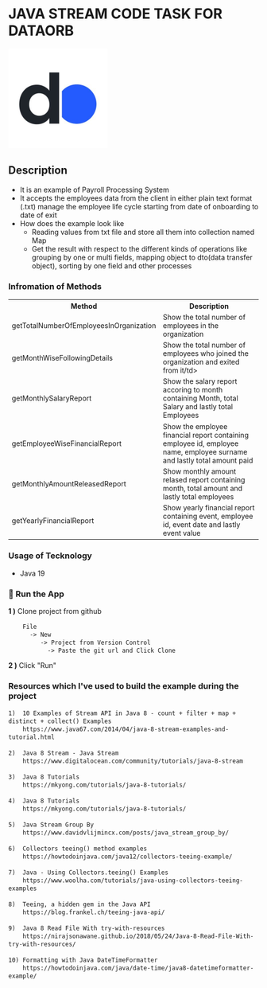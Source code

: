 # JAVA STREAM CODE TASK FOR DATAORB

<img src="screenshots/dataorb.jpg" alt="Main Information" width="200" height="200">

## Description
<ul style="list-style-type:disc">
  <li>It is an example of Payroll Processing System</li>
  <li>It accepts the employees data from the client in either plain text format (.txt) manage the employee life cycle starting from date of onboarding to date of exit</li>
  <li>How does the example look like
      <ul>
        <li>Reading values from txt file and store all them into collection named Map</li>
        <li>Get the result with respect to the different kinds of operations like grouping by one or multi fields, mapping object to dto(data transfer object), sorting by one field and other processes</li>
      </ul>
  </li>
</ul>

### Infromation of Methods
<table style="width:100%">
  <tr>
    <th>Method</th>
    <th>Description</th>
  </tr>
  <tr>
      <td>getTotalNumberOfEmployeesInOrganization</td>
      <td>Show the total number of employees in the organization</td>
  </tr>
  <tr>
      <td>getMonthWiseFollowingDetails</td>
      <td>Show the total number of employees who joined the organization and exited from it/td>
  </tr>
  <tr>
      <td>getMonthlySalaryReport</td>
      <td>Show the salary report accoring to month containing Month, total Salary and lastly total Employees</td>
  </tr>
  <tr>
      <td>getEmployeeWiseFinancialReport</td>
      <td>Show the employee financial report containing employee id, employee name, employee surname and lastly total amount paid</td>
  </tr>
  <tr>
      <td>getMonthlyAmountReleasedReport</td>
      <td>Show monthly amount relased report containing month, total amount and lastly total employees</td>
  </tr>
  <tr>
      <td>getYearlyFinancialReport</td>
      <td>Show yearly financial report containing event, employee id, event date and lastly event value</td>
  </tr>
</table>


### Usage of Tecknology
* Java 19

### 🔨 Run the App

<b>1 )</b> Clone project from github
```
    File 
      -> New 
         -> Project from Version Control
           -> Paste the git url and Click Clone
```
<b>2 )</b> Click "Run"

### Resources which I've used to build the example during the project

    1)  10 Examples of Stream API in Java 8 - count + filter + map + distinct + collect() Examples
        https://www.java67.com/2014/04/java-8-stream-examples-and-tutorial.html

    2)  Java 8 Stream - Java Stream
        https://www.digitalocean.com/community/tutorials/java-8-stream

    3)  Java 8 Tutorials
        https://mkyong.com/tutorials/java-8-tutorials/

    4)  Java 8 Tutorials
        https://mkyong.com/tutorials/java-8-tutorials/

    5)  Java Stream Group By
        https://www.davidvlijmincx.com/posts/java_stream_group_by/

    6)  Collectors teeing() method examples
        https://howtodoinjava.com/java12/collectors-teeing-example/

    7)  Java - Using Collectors.teeing() Examples
        https://www.woolha.com/tutorials/java-using-collectors-teeing-examples

    8)  Teeing, a hidden gem in the Java API
        https://blog.frankel.ch/teeing-java-api/

    9)  Java 8 Read File With try-with-resources
        https://nirajsonawane.github.io/2018/05/24/Java-8-Read-File-With-try-with-resources/

    10) Formatting with Java DateTimeFormatter
        https://howtodoinjava.com/java/date-time/java8-datetimeformatter-example/
       
